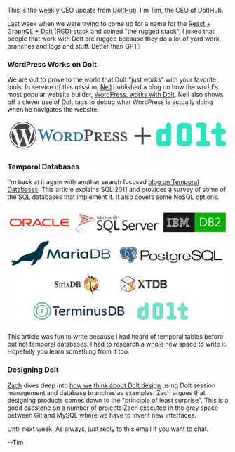 This is the weekly CEO update from [DoltHub](https://www.dolthub.com/). I'm Tim, the CEO of DoltHub. 

Last week when we were trying to come up for a name for the [React + GraphQL + Dolt (RGD) stack](https://www.dolthub.com/blog/2023-08-02-workbench-architecture-and-rgd-stack/) and coined "the rugged stack", I joked that people that work with Dolt are rugged because they do a lot of yard work, branches and logs and stuff. Better than GPT?

### WordPress Works on Dolt

We are out to prove to the world that Dolt "just works" with your favorite tools. In service of this mission, [Neil](https://www.dolthub.com/team#neil) published a blog on how the world's most popular website builder, [WordPress, works with Dolt](https://www.dolthub.com/blog/2023-08-04-wordpress-on-dolt/). Neil also shows off a clever use of Dolt tags to debug what WordPress is actually doing when he navigates the website.

[![WordPress Dolt](../images/wordpress_dolt.png)](https://www.dolthub.com/blog/2023-08-04-wordpress-on-dolt/)

### Temporal Databases

I'm back at it again with another search focused [blog on Temporal Databases](https://www.dolthub.com/blog/2023-08-07-temporal-database/). This article explains SQL:2011 and provides a survey of some of the SQL databases that implement it. It also covers some NoSQL options.

[![Temporal Database](../images/temporal-featured.png)](https://www.dolthub.com/blog/2023-08-07-temporal-database/)

This article was fun to write because I had heard of temporal tables before but not temporal databases. I had to research a whole new space to write it. Hopefully you learn something from it too.

### Designing Dolt

[Zach](https://www.dolthub.com/team#zacvh) dives deep into [how we think about Dolt design](https://www.dolthub.com/blog/2023-08-09-coherent-design/) using Dolt session management and database branches as examples. Zach argues that designing products comes down to the "principle of least surprise". This is a good capstone on a number of projects Zach executed in the grey space between Git and MySQL where we have to invent new interfaces.

Until next week. As always, just reply to this email if you want to chat.

--Tim
